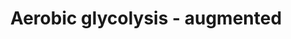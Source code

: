 ---
annotations:
- id: PW:0000025
  parent: classic metabolic pathway
  type: Pathway Ontology
  value: glycolysis/gluconeogenesis pathway
- id: PW:0000641
  parent: regulatory pathway
  type: Pathway Ontology
  value: gluconeogenesis pathway
- id: PW:0000605
  parent: disease pathway
  type: Pathway Ontology
  value: cancer pathway
authors:
- KJanssen
- Egonw
- AlexanderPico
- DeSl
- MaintBot
- L Dupuis
- Eweitz
- Finterly
- Khanspers
- Ash iyer
citedin: ''
communities: []
description: 'Glycolysis is the metabolic pathway that converts glucose C6H12O6, into
  pyruvate, CH3COCOO- and H+. The free energy released in this process is used to
  form the ATP and NADH. This pathway was made during a research project at the UMCG,
  concerning changed glycolytic fluxes during the Warburg effect. It is an extended
  version of the glycolysis pathway (WP534), and is descriptive of the content that
  is provided in the computer model of the corresponding supplement, and the article
  of [https://www.ncbi.nlm.nih.gov/pubmed/25009227 Shestov et al., 2014]. For the
  purposes of this WikiPathways model, the passive transport of oxygen and lactic
  acid into the cell is depicted using dashed arrows, which may differ from the original
  computer model.   This pathway was uploaded to provide a high resolution version
  to readers of the thesis. Description and pathway adapted from [https://www.wikipathways.org/index.php/Pathway:WP534]
  Referred article: [https://www.ncbi.nlm.nih.gov/pubmed/25009227 Shestov et al.,
  2014]'
last-edited: 2024-05-19
ndex: null
organisms:
- Homo sapiens
redirect_from:
- /index.php/Pathway:WP4628
- /instance/WP4628
- /instance/WP4628_r129607
revision: r129607
schema-jsonld:
- '@context': https://schema.org/
  '@id': https://wikipathways.github.io/pathways/WP4628.html
  '@type': Dataset
  creator:
    '@type': Organization
    name: WikiPathways
  description: 'Glycolysis is the metabolic pathway that converts glucose C6H12O6,
    into pyruvate, CH3COCOO- and H+. The free energy released in this process is used
    to form the ATP and NADH. This pathway was made during a research project at the
    UMCG, concerning changed glycolytic fluxes during the Warburg effect. It is an
    extended version of the glycolysis pathway (WP534), and is descriptive of the
    content that is provided in the computer model of the corresponding supplement,
    and the article of [https://www.ncbi.nlm.nih.gov/pubmed/25009227 Shestov et al.,
    2014]. For the purposes of this WikiPathways model, the passive transport of oxygen
    and lactic acid into the cell is depicted using dashed arrows, which may differ
    from the original computer model.   This pathway was uploaded to provide a high
    resolution version to readers of the thesis. Description and pathway adapted from
    [https://www.wikipathways.org/index.php/Pathway:WP534] Referred article: [https://www.ncbi.nlm.nih.gov/pubmed/25009227
    Shestov et al., 2014]'
  keywords:
  - ADP
  - AK
  - ALD
  - AMP
  - ATP
  - BPG
  - CK
  - CR
  - DHAP
  - ENO
  - F26BP
  - F6P
  - FBP
  - G6P
  - G6PDH
  - GAP
  - GAPDH
  - GHMT
  - GLU
  - GLUT
  - GLUe
  - GLY
  - GPI
  - GPT
  - H
  - H2O
  - HK
  - LAC
  - LACe
  - LDH
  - NAD
  - NADH
  - O2
  - O2e
  - P
  - PCR
  - PEP
  - PFK
  - PGK
  - PGM
  - PK
  - PYR
  - SER
  - TPI
  - _2PG
  - _3PG
  license: CC0
  name: Aerobic glycolysis - augmented
seo: CreativeWork
title: Aerobic glycolysis - augmented
wpid: WP4628
---